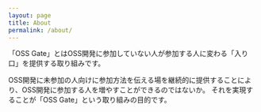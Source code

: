 ```yaml
---
layout: page
title: About
permalink: /about/
---
```


「OSS Gate」とはOSS開発に参加していない人が参加する人に変わる「入り口」を提供する取り組みです。

OSS開発に未参加の人向けに参加方法を伝える場を継続的に提供することにより、OSS開発に参加する人を増やすことができるのではないか。
それを実現することが「OSS Gate」という取り組みの目的です。
